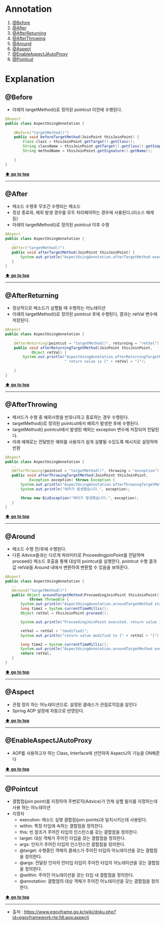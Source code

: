 # Annotation

 1. [@Before](#Before)
 1. [@After](#After)
 1. [@AfterReturning](#AfterReturning)
 1. [@AfterThrowing](#AfterThrowing)
 1. [@Around](#Around)
 1. [@Aspect](#Aspect)
 1. [@EnableAspectJAutoProxy](#EnableAspectJAutoProxy)
 1. [@Pointcut](#Pointcut)

# Explanation

## @Before

- 아래의 targetMethod()로 정의된 pointcut 이전에 수행된다.
```java
@Aspect
public class AspectUsingAnnotation {
    
    @Before("targetMethod()")
    public void beforeTargetMethod(JoinPoint thisJoinPoint) {
        Class clazz = thisJoinPoint.getTarget().getClass();
        String className = thisJoinPoint.getTarget().getClass().getSimpleName();
        String methodName = thisJoinPoint.getSignature().getName();
        
    }
}
```

**[⬆ go to top](#Annotation)**

----
## @After

 - 메소드 수행후 무조건 수행되는 메소드
 - 정상 종료와, 예외 발생 경우를 모두 처리해야하는 경우에 사용된다.(리소스 해제 등)
 - 아래의 targetMethod()로 정의된 pointcut 이후 수행
 ```java
 @Aspect
public class AspectUsingAnnotation {
    ..
    @After("targetMethod()")
    public void afterTargetMethod(JoinPoint thisJoinPoint) {
        System.out.println("AspectUsingAnnotation.afterTargetMethod executed.");
    }
}
 ```

**[⬆ go to top](#Annotation)**

----
## @AfterReturning

- 정상적으로 메소드가 실핼될 때 수행하는 어노테이션
- 아래의 targetMethod()로 정의된 pointcut 후에 수행된다, 결과는 retVal 변수에 저장된다.
```java
@Aspect
public class AspectUsingAnnotation {
    ..
    @AfterReturning(pointcut = "targetMethod()", returning = "retVal")
    public void afterReturningTargetMethod(JoinPoint thisJoinPoint,
            Object retVal) {
        System.out.println("AspectUsingAnnotation.afterReturningTargetMethod executed." + 
                           " return value is [" + retVal + "]");
 
    }
}
```

**[⬆ go to top](#Annotation)**

----
## @AfterThrowing

 - 메서드가 수행 중 예외사항을 반호나하고 종료하는 경우 수행된다.
 - targetMethod()로 정의된 pointcut에서 예외가 발생한 후에 수행된다.
 - targetMethod() pointcut에서 발생된 예외는 exception 변수에 저장되어 전달된다.
 - 아래 예제로는 전달받은 예외를 사용자가 쉽게 실별될 수있도록 메시지로 설정하여 반환
 ```java
 @Aspect
public class AspectUsingAnnotation {
    ..
    @AfterThrowing(pointcut = "targetMethod()", throwing = "exception")
    public void afterThrowingTargetMethod(JoinPoint thisJoinPoint,
            Exception exception) throws Exception {
        System.out.println("AspectUsingAnnotation.afterThrowingTargetMethod executed.");
        System.out.println("에러가 발생했습니다.", exception);
 
        throw new BizException("에러가 발생했습니다.", exception);
    }
}
 ```

**[⬆ go to top](#Annotation)**

----
## @Around

 - 메소드 수행 전/후에 수행된다.
 - 다른 Advice들과는 다르게 파라미터로 ProceedingjoinPoint를 전달하며 proceed() 메소드 호출을 통해 대상의 pointcut을 실행한다, pointcut 수행 결과값 retVal을 Around 내에서 변환하여 변환할 수 있음을 보여준다.
 ```java
 @Aspect
public class AspectUsingAnnotation {
    ..
    @Around("targetMethod()")
    public Object aroundTargetMethod(ProceedingJoinPoint thisJoinPoint)
            throws Throwable {
        System.out.println("AspectUsingAnnotation.aroundTargetMethod start.");
        long time1 = System.currentTimeMillis();
        Object retVal = thisJoinPoint.proceed();
 
        System.out.println("ProceedingJoinPoint executed. return value is [" + retVal + "]");
 
        retVal = retVal + "(modified)";
        System.out.println("return value modified to [" + retVal + "]");
 
        long time2 = System.currentTimeMillis();
        System.out.println("AspectUsingAnnotation.aroundTargetMethod end. Time(" + (time2 - time1) + ")");
        return retVal;
    }
}
 ```

**[⬆ go to top](#Annotation)**

----
## @Aspect

 - 관점 정의 하는 어노테이션으로. 설정된 클래스가 관점로직임을 알린다
 - Spring AOP 설정에 자동으로 반영된다.

**[⬆ go to top](#Annotation)**

----
## @EnableAspectJAutoProxy

- AOP를 사용하고자 하는 Class, Interface에 선언하여 AspectJ의 기능을 ON해준다

**[⬆ go to top](#Annotation)**

----
## @Pointcut

 - 결합점(join point)를 지정하여 주변로직(Advice)가 언제 실핼 될지를 지정하는데 사용 하는 어노테이션
 - 지정자
    - execution: 메소드 실행 결합점(join points)과 일치시키는데 사용된다.
    - within: 특정 타입에 속하는 결합점을 정의한다.
    - this: 빈 참조가 주어진 타입의 인스턴스를 갖는 결합점을 정의한다.
    - target: 대상 객체가 주어진 타입을 갖는 결합점을 정의한다.
    - args: 인자가 주어진 타입의 인스턴스인 결합점을 정의한다.
    - @target: 수행중인 객체의 클래스가 주어진 타입의 어노테이션을 갖는 결합점을 정의한다.
    - @args: 전달된 인자의 런타입 타입이 주어진 타입의 어노테이션을 갖는 결합점을 정의한다.
    - @within: 주어진 어노테이션을 갖는 타입 내 결합점을 정의한다.
    - @annotation: 결합점의 대상 객체가 주어진 어노테이션을 갖는 결합점을 정의한다.

**[⬆ go to top](#Annotation)**

----

* 출처 : https://www.egovframe.go.kr/wiki/doku.php?id=egovframework:rte:fdl:aop:aspectj
